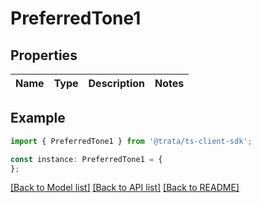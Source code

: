 # PreferredTone1


## Properties

Name | Type | Description | Notes
------------ | ------------- | ------------- | -------------

## Example

```typescript
import { PreferredTone1 } from '@trata/ts-client-sdk';

const instance: PreferredTone1 = {
};
```

[[Back to Model list]](../README.md#documentation-for-models) [[Back to API list]](../README.md#documentation-for-api-endpoints) [[Back to README]](../README.md)
